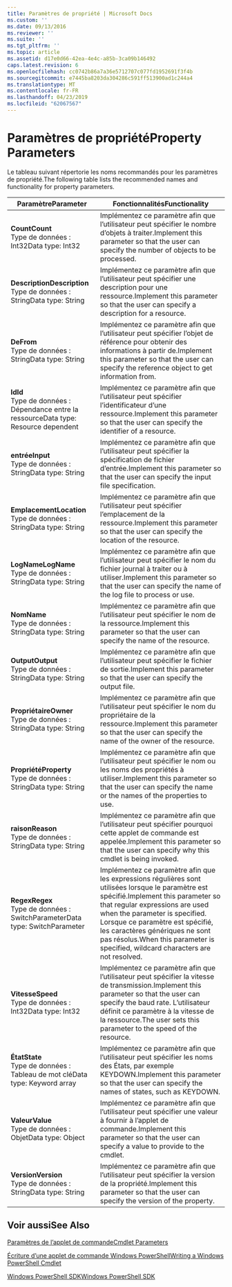 ```yaml
---
title: Paramètres de propriété | Microsoft Docs
ms.custom: ''
ms.date: 09/13/2016
ms.reviewer: ''
ms.suite: ''
ms.tgt_pltfrm: ''
ms.topic: article
ms.assetid: d17e0d66-42ea-4e4c-a85b-3ca09b146492
caps.latest.revision: 6
ms.openlocfilehash: cc0742b86a7a36e5712707c077fd1952691f3f4b
ms.sourcegitcommit: e7445ba8203da304286c591ff513900ad1c244a4
ms.translationtype: MT
ms.contentlocale: fr-FR
ms.lasthandoff: 04/23/2019
ms.locfileid: "62067567"
---
```

# <a name="property-parameters"></a><span data-ttu-id="44b6d-102">Paramètres de propriété</span><span class="sxs-lookup"><span data-stu-id="44b6d-102">Property Parameters</span></span>

<span data-ttu-id="44b6d-103">Le tableau suivant répertorie les noms recommandés pour les paramètres de propriété.</span><span class="sxs-lookup"><span data-stu-id="44b6d-103">The following table lists the recommended names and functionality for property parameters.</span></span>

|<span data-ttu-id="44b6d-104">Paramètre</span><span class="sxs-lookup"><span data-stu-id="44b6d-104">Parameter</span></span>|<span data-ttu-id="44b6d-105">Fonctionnalités</span><span class="sxs-lookup"><span data-stu-id="44b6d-105">Functionality</span></span>|
|---|---|
|<span data-ttu-id="44b6d-106">**Count**</span><span class="sxs-lookup"><span data-stu-id="44b6d-106">**Count**</span></span><br><span data-ttu-id="44b6d-107">Type de données : Int32</span><span class="sxs-lookup"><span data-stu-id="44b6d-107">Data type: Int32</span></span>|<span data-ttu-id="44b6d-108">Implémentez ce paramètre afin que l’utilisateur peut spécifier le nombre d’objets à traiter.</span><span class="sxs-lookup"><span data-stu-id="44b6d-108">Implement this parameter so that the user can specify the number of objects to be processed.</span></span>|
|<span data-ttu-id="44b6d-109">**Description**</span><span class="sxs-lookup"><span data-stu-id="44b6d-109">**Description**</span></span><br><span data-ttu-id="44b6d-110">Type de données : String</span><span class="sxs-lookup"><span data-stu-id="44b6d-110">Data type: String</span></span>|<span data-ttu-id="44b6d-111">Implémentez ce paramètre afin que l’utilisateur peut spécifier une description pour une ressource.</span><span class="sxs-lookup"><span data-stu-id="44b6d-111">Implement this parameter so that the user can specify a description for a resource.</span></span>|
|<span data-ttu-id="44b6d-112">**De**</span><span class="sxs-lookup"><span data-stu-id="44b6d-112">**From**</span></span><br><span data-ttu-id="44b6d-113">Type de données : String</span><span class="sxs-lookup"><span data-stu-id="44b6d-113">Data type: String</span></span>|<span data-ttu-id="44b6d-114">Implémentez ce paramètre afin que l’utilisateur peut spécifier l’objet de référence pour obtenir des informations à partir de.</span><span class="sxs-lookup"><span data-stu-id="44b6d-114">Implement this parameter so that the user can specify the reference object to get information from.</span></span>|
|<span data-ttu-id="44b6d-115">**Id**</span><span class="sxs-lookup"><span data-stu-id="44b6d-115">**Id**</span></span><br><span data-ttu-id="44b6d-116">Type de données : Dépendance entre la ressource</span><span class="sxs-lookup"><span data-stu-id="44b6d-116">Data type: Resource dependent</span></span>|<span data-ttu-id="44b6d-117">Implémentez ce paramètre afin que l’utilisateur peut spécifier l’identificateur d’une ressource.</span><span class="sxs-lookup"><span data-stu-id="44b6d-117">Implement this parameter so that the user can specify the identifier of a resource.</span></span>|
|<span data-ttu-id="44b6d-118">**entrée**</span><span class="sxs-lookup"><span data-stu-id="44b6d-118">**Input**</span></span><br><span data-ttu-id="44b6d-119">Type de données : String</span><span class="sxs-lookup"><span data-stu-id="44b6d-119">Data type: String</span></span>|<span data-ttu-id="44b6d-120">Implémentez ce paramètre afin que l’utilisateur peut spécifier la spécification de fichier d’entrée.</span><span class="sxs-lookup"><span data-stu-id="44b6d-120">Implement this parameter so that the user can specify the input file specification.</span></span>|
|<span data-ttu-id="44b6d-121">**Emplacement**</span><span class="sxs-lookup"><span data-stu-id="44b6d-121">**Location**</span></span><br><span data-ttu-id="44b6d-122">Type de données : String</span><span class="sxs-lookup"><span data-stu-id="44b6d-122">Data type: String</span></span>|<span data-ttu-id="44b6d-123">Implémentez ce paramètre afin que l’utilisateur peut spécifier l’emplacement de la ressource.</span><span class="sxs-lookup"><span data-stu-id="44b6d-123">Implement this parameter so that the user can specify the location of the resource.</span></span>|
|<span data-ttu-id="44b6d-124">**LogName**</span><span class="sxs-lookup"><span data-stu-id="44b6d-124">**LogName**</span></span><br><span data-ttu-id="44b6d-125">Type de données : String</span><span class="sxs-lookup"><span data-stu-id="44b6d-125">Data type: String</span></span>|<span data-ttu-id="44b6d-126">Implémentez ce paramètre afin que l’utilisateur peut spécifier le nom du fichier journal à traiter ou à utiliser.</span><span class="sxs-lookup"><span data-stu-id="44b6d-126">Implement this parameter so that the user can specify the name of the log file to process or use.</span></span>|
|<span data-ttu-id="44b6d-127">**Nom**</span><span class="sxs-lookup"><span data-stu-id="44b6d-127">**Name**</span></span><br><span data-ttu-id="44b6d-128">Type de données : String</span><span class="sxs-lookup"><span data-stu-id="44b6d-128">Data type: String</span></span>|<span data-ttu-id="44b6d-129">Implémentez ce paramètre afin que l’utilisateur peut spécifier le nom de la ressource.</span><span class="sxs-lookup"><span data-stu-id="44b6d-129">Implement this parameter so that the user can specify the name of the resource.</span></span>|
|<span data-ttu-id="44b6d-130">**Output**</span><span class="sxs-lookup"><span data-stu-id="44b6d-130">**Output**</span></span><br><span data-ttu-id="44b6d-131">Type de données : String</span><span class="sxs-lookup"><span data-stu-id="44b6d-131">Data type: String</span></span>|<span data-ttu-id="44b6d-132">Implémentez ce paramètre afin que l’utilisateur peut spécifier le fichier de sortie.</span><span class="sxs-lookup"><span data-stu-id="44b6d-132">Implement this parameter so that the user can specify the output file.</span></span>|
|<span data-ttu-id="44b6d-133">**Propriétaire**</span><span class="sxs-lookup"><span data-stu-id="44b6d-133">**Owner**</span></span><br><span data-ttu-id="44b6d-134">Type de données : String</span><span class="sxs-lookup"><span data-stu-id="44b6d-134">Data type: String</span></span>|<span data-ttu-id="44b6d-135">Implémentez ce paramètre afin que l’utilisateur peut spécifier le nom du propriétaire de la ressource.</span><span class="sxs-lookup"><span data-stu-id="44b6d-135">Implement this parameter so that the user can specify the name of the owner of the resource.</span></span>|
|<span data-ttu-id="44b6d-136">**Propriété**</span><span class="sxs-lookup"><span data-stu-id="44b6d-136">**Property**</span></span><br><span data-ttu-id="44b6d-137">Type de données : String</span><span class="sxs-lookup"><span data-stu-id="44b6d-137">Data type: String</span></span>|<span data-ttu-id="44b6d-138">Implémentez ce paramètre afin que l’utilisateur peut spécifier le nom ou les noms des propriétés à utiliser.</span><span class="sxs-lookup"><span data-stu-id="44b6d-138">Implement this parameter so that the user can specify the name or the names of the properties to use.</span></span>|
|<span data-ttu-id="44b6d-139">**raison**</span><span class="sxs-lookup"><span data-stu-id="44b6d-139">**Reason**</span></span><br><span data-ttu-id="44b6d-140">Type de données : String</span><span class="sxs-lookup"><span data-stu-id="44b6d-140">Data type: String</span></span>|<span data-ttu-id="44b6d-141">Implémentez ce paramètre afin que l’utilisateur peut spécifier pourquoi cette applet de commande est appelée.</span><span class="sxs-lookup"><span data-stu-id="44b6d-141">Implement this parameter so that the user can specify why this cmdlet is being invoked.</span></span>|
|<span data-ttu-id="44b6d-142">**Regex**</span><span class="sxs-lookup"><span data-stu-id="44b6d-142">**Regex**</span></span><br><span data-ttu-id="44b6d-143">Type de données : SwitchParameter</span><span class="sxs-lookup"><span data-stu-id="44b6d-143">Data type: SwitchParameter</span></span>|<span data-ttu-id="44b6d-144">Implémentez ce paramètre afin que les expressions régulières sont utilisées lorsque le paramètre est spécifié.</span><span class="sxs-lookup"><span data-stu-id="44b6d-144">Implement this parameter so that regular expressions are used when the parameter is specified.</span></span> <span data-ttu-id="44b6d-145">Lorsque ce paramètre est spécifié, les caractères génériques ne sont pas résolus.</span><span class="sxs-lookup"><span data-stu-id="44b6d-145">When this parameter is specified, wildcard characters are not resolved.</span></span>|
|<span data-ttu-id="44b6d-146">**Vitesse**</span><span class="sxs-lookup"><span data-stu-id="44b6d-146">**Speed**</span></span><br><span data-ttu-id="44b6d-147">Type de données : Int32</span><span class="sxs-lookup"><span data-stu-id="44b6d-147">Data type: Int32</span></span>|<span data-ttu-id="44b6d-148">Implémentez ce paramètre afin que l’utilisateur peut spécifier la vitesse de transmission.</span><span class="sxs-lookup"><span data-stu-id="44b6d-148">Implement this parameter so that the user can specify the baud rate.</span></span> <span data-ttu-id="44b6d-149">L’utilisateur définit ce paramètre à la vitesse de la ressource.</span><span class="sxs-lookup"><span data-stu-id="44b6d-149">The user sets this parameter to the speed of the resource.</span></span>|
|<span data-ttu-id="44b6d-150">**État**</span><span class="sxs-lookup"><span data-stu-id="44b6d-150">**State**</span></span><br><span data-ttu-id="44b6d-151">Type de données : Tableau de mot clé</span><span class="sxs-lookup"><span data-stu-id="44b6d-151">Data type: Keyword array</span></span>|<span data-ttu-id="44b6d-152">Implémentez ce paramètre afin que l’utilisateur peut spécifier les noms des États, par exemple KEYDOWN.</span><span class="sxs-lookup"><span data-stu-id="44b6d-152">Implement this parameter so that the user can specify the names of states, such as KEYDOWN.</span></span>|
|<span data-ttu-id="44b6d-153">**Valeur**</span><span class="sxs-lookup"><span data-stu-id="44b6d-153">**Value**</span></span><br><span data-ttu-id="44b6d-154">Type de données : Objet</span><span class="sxs-lookup"><span data-stu-id="44b6d-154">Data type: Object</span></span>|<span data-ttu-id="44b6d-155">Implémentez ce paramètre afin que l’utilisateur peut spécifier une valeur à fournir à l’applet de commande.</span><span class="sxs-lookup"><span data-stu-id="44b6d-155">Implement this parameter so that the user can  specify a value to provide to the cmdlet.</span></span>|
|<span data-ttu-id="44b6d-156">**Version**</span><span class="sxs-lookup"><span data-stu-id="44b6d-156">**Version**</span></span><br><span data-ttu-id="44b6d-157">Type de données : String</span><span class="sxs-lookup"><span data-stu-id="44b6d-157">Data type: String</span></span>|<span data-ttu-id="44b6d-158">Implémentez ce paramètre afin que l’utilisateur peut spécifier la version de la propriété.</span><span class="sxs-lookup"><span data-stu-id="44b6d-158">Implement this parameter so that the user can specify the version of the property.</span></span>|

## <a name="see-also"></a><span data-ttu-id="44b6d-159">Voir aussi</span><span class="sxs-lookup"><span data-stu-id="44b6d-159">See Also</span></span>

[<span data-ttu-id="44b6d-160">Paramètres de l’applet de commande</span><span class="sxs-lookup"><span data-stu-id="44b6d-160">Cmdlet Parameters</span></span>](./cmdlet-parameters.md)

[<span data-ttu-id="44b6d-161">Écriture d’une applet de commande Windows PowerShell</span><span class="sxs-lookup"><span data-stu-id="44b6d-161">Writing a Windows PowerShell Cmdlet</span></span>](./writing-a-windows-powershell-cmdlet.md)

[<span data-ttu-id="44b6d-162">Windows PowerShell SDK</span><span class="sxs-lookup"><span data-stu-id="44b6d-162">Windows PowerShell SDK</span></span>](../windows-powershell-reference.md)
